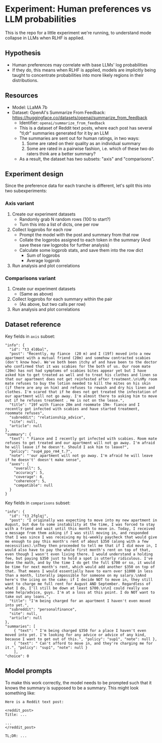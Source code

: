 # Experiment: Human preferences vs LLM probabilities

This is the repo for a little experiment we're running, to understand mode collapse in LLMs when RLHF is applied.

## Hypothesis
- Human preferences may correlate with base LLMs' log probabilities
- If they do, this means when RLHF is applied, models are implicitly being taught to concentrate probabilities into more likely regions in their distributions.

## Resources

- Model: LLaMA 7b
- Dataset: OpenAI's Summarize From Feedback: https://huggingface.co/datasets/openai/summarize_from_feedback
    - Identifier: `openai/summarize_from_feedback`
    - This is a dataset of Reddit text posts, where each post has several "tl;dr" summaries generated for it by an LLM
    - The summaries are sent out for human ratings, in two ways:
        1. Some are rated on their quality as an individual summary
        2. Some are rated in a pairwise fashion, i.e. which of these two do raters think are a better summary?
    - As a result, the dataset has two subsets: "axis" and "comparisons".

## Experiment design

Since the preference data for each tranche is different, let's split this into two subexperiments:

### Axis variant

1. Create our experiment datasets
    - Randomly grab N random rows (100 to start?)
    - Turn this into a list of dicts, one per row
2. Collect logprobs for each row
    - Prompt the model with the post and summary from that row
    - Collate the logprobs assigned to each token in the summary
        (And save these raw logprobs for further analysis)
    - Calculate some logprob stats, and save them into the row dict
        - Sum of logprobs
        - Average logprob
3. Run analysis and plot correlations

### Comparisons variant

1. Create our experiment datasets
    - (Same as above)
2. Collect logprobs for each summary within the pair
    - (As above, but two calls per row)
3. Run analysis and plot correlations

## Dataset reference

Key fields in `axis` subset:

```
"info": {
  "id": "t3_4l0bal",
  "post": "Recently, my fiance  (20 m) and I (19f) moved into a new apartment with a mutual friend (20m) and somehow contracted scabies (don't know how). We've both been itchy af and have been to the doctor who confirmed that it was scabies for the both of us. Our room mate (20m) has not had symptoms of scabies bites appear yet but I have asked him to get treated as well and to treat his clothes and linen so that our apartment does not get reinfested after treatment.\n\nMy room mate refuses to buy the lotion needed to kill the mites on his skin (if there are any on him) and refuses to rewash and dry his linen and clothes. I'm scared that if he does not get treated the infestation of our apartment will not go away. I'm almost there to asking him to move out if he refuses treatment . He is not on the lease.",
  "title": "19f with fiance 20m and roommate 19m- fiance and I recently got infected with scabies and have started treatment, roommate refuses",
  "subreddit": "relationship_advice",
  "site": null,
  "article": null
},
"summary": {
  "text": " Fiance and I recently got infected with scabies. Room mate refuses to get treated and our apartment will not go away. I'm afraid he will leave if he doesn't. Should I ask him to leave?",
  "policy": "sup4_ppo_rm4_t.7",
  "note": "'our apartment will not go away. I'm afraid he will leave if he doesn't' doesn't make sense",
  "axes": {
    "overall": 5,
    "accuracy": 5,
    "coverage": 6,
    "coherence": 5,
    "compatible": null
  }
}
```

Key fields in `comparisons` subset:

```
"info": {
  "id": "t3_2fglqj",
  "post": "I originally was expecting to move into my new apartment in August, but due to some instability at the time, I was forced to stay with a friend and wait until this month to move in. Today, I received a message from them asking if I was still moving in, and responded that I was since I was receiving my bi-weekly paycheck that would give me enough to pay this month's rent of about $350 (along with a few necessities).\nThey then proceeded to tell me that if I did move in, I would also have to pay the whole first month's rent on top of that, even though I wasn't even living there. I would understand a holding fee, but paying $350 just to hold a spot is utterly ridiculous. I've done the math, and by the time I do get the full $700 or so, it would be time for next month's rent, which would add another $350 on top of that. That means I would essentially have to earn over $1000 in less than a month, literally impossible for someone on my salary.\nAnd here's the icing on the cake; if I decide NOT to move in, they still want to charge me full rent for August AND September. Regardless of what I do, I'll still be down at least $700.\n\nI could really use some help/advice, guys. I'm at a loss at this point. I do NOT want to take out any loans.",
  "title": "I'm being charged for an apartment I haven't even moved into yet.",
  "subreddit": "personalfinance",
  "site": null,
  "article": null
},
"summaries": [
    { "text": " I'm being charged $350 for a place I haven't even moved into yet. I'm looking for any advice or advice of any kind, because I want to get out of this.", "policy": "sup1", "note": null },
    { "text": " Can't afford to move in, and they're charging me for it.", "policy": "sup1", "note": null }
    ],
"choice": 0
```

## Model prompts

To make this work correctly, the model needs to be prompted such that it knows the summary is supposed to be a summary. This might look something like:

```
Here is a Reddit text post:

<reddit_post>
Title: ...

...
</reddit_post>

TL;DR: ...
```
